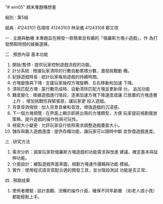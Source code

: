 "# win05" 
期末專題構想書 

組別 :  第5組 

組員 :  41243101 伍翊瑄 41243103 林采儀 41243108 鄭又瑄 

一 . 主題與動機 
本專題旨在開發一款簡單且有趣的「俄羅斯方塊小遊戲」，作
為打發閒暇時間的娛樂選擇。 

二 . 預想內容 
基本功能 
1. 開始/暫停 : 提供玩家控制遊戲流程的功能。 
2. 計分系統 : 根據玩家清除的行數自動累積分數，激發挑戰動
機。  
3. 紀錄遊戲時長 : 統計玩家每局遊戲的持續時間。  
4. 方塊變換與下降 : 支援玩家操控方塊旋轉、左右移動和加速
下降。  
5. 清除匹配方塊 : 當行數完成時，自動清除匹配方塊並更新得
分。 
追加功能 
1. 難度變化 : 根據遊戲進行階段，逐漸加速方塊下降速度或讓
已放置的方塊逐層上升 ，增加挑戰性與緊張感，讓玩家更
投入遊戲。 
2. 背景音效撥放 : 加入背景音樂和音效，增強遊戲的沉浸感。 
3. 下一個方塊預覽 : 在界面上顯示即將出現的方塊類型，方便
玩家提前規劃擺放策略，提升遊戲的操作性與可玩性。 
4. 視窗大小變更 : 允許玩家自行依照需求調整遊戲畫面大小。 
5. 儲存與載入遊戲進度 : 提供存檔功能，讓玩家可以隨時中斷
並恢復遊戲進度。

三 . 研究方法 
1. 需求分析：調查玩家對俄羅斯方塊遊戲的功能需求與改進
建議，確定基本與延伸功能。 
2. 介面設計：繪製遊戲界面草圖，規劃方塊運作邏輯與功能
模組。 
3. 實作：使用程式語言搭配合適的開發工具，並分階段測試
功能是否正常。

四 . 預期成果 
1.  使用者體驗 : 設計直觀、流暢的操作介面，確保不同年齡層
（如老人或小孩）都能輕鬆上手。
